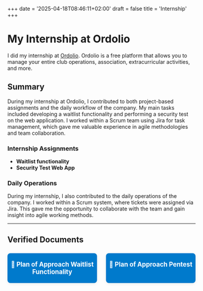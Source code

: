 +++
date = '2025-04-18T08:46:11+02:00'
draft = false
title = 'Internship'
+++

# My Internship at Ordolio
I did my internship at [Ordolio](https://ordolio.com). Ordolio is a free platform that allows you to manage your entire club operations, association, extracurricular activities, and more.

## Summary

During my internship at Ordolio, I contributed to both project-based assignments and the daily workflow of the company. My main tasks included developing a waitlist functionality and performing a security test on the web application. I worked within a Scrum team using Jira for task management, which gave me valuable experience in agile methodologies and team collaboration.

### Internship Assignments

- **Waitlist functionality**
- **Security Test Web App**

### Daily Operations

During my internship, I also contributed to the daily operations of the company. I worked within a Scrum system, where tickets were assigned via Jira. This gave me the opportunity to collaborate with the team and gain insight into agile working methods.

---

## Verified Documents

<div style="display: flex; flex-wrap: wrap; gap: 1.5rem; margin-top: 1.5rem;">
  <a href="/files/PVA_wachtlijsten.docx" download style="flex: 1 1 200px; text-align: center; background: #007acc; color: #fff; padding: 1.2em 0; border-radius: 8px; font-size: 1.2em; text-decoration: none; font-weight: bold; box-shadow: 0 2px 8px rgba(0,0,0,0.08); transition: background 0.2s;">
    📄 Plan of Approach Waitlist Functionality
  </a>
  <a href="/files/PVA_pentest.docx" download style="flex: 1 1 200px; text-align: center; background: #007acc; color: #fff; padding: 1.2em 0; border-radius: 8px; font-size: 1.2em; text-decoration: none; font-weight: bold; box-shadow: 0 2px 8px rgba(0,0,0,0.08); transition: background 0.2s;">
    📄 Plan of Approach Pentest
  </a>
</div>





